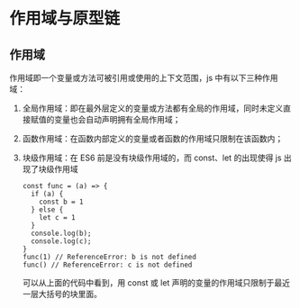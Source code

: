 # 作用域与原型链

## 作用域

作用域即一个变量或方法可被引用或使用的上下文范围，js 中有以下三种作用域：

1. 全局作用域：即在最外层定义的变量或方法都有全局的作用域，同时未定义直接赋值的变量也会自动声明拥有全局作用域；
2. 函数作用域：在函数内部定义的变量或者函数的作用域只限制在该函数内；
3. 块级作用域：在 ES6 前是没有块级作用域的，而 const、let 的出现使得 js 出现了块级作用域

    ```[js]
    const func = (a) => {
      if (a) {
        const b = 1
      } else {
        let c = 1
      }
      console.log(b);
      console.log(c);
    }
    func(1) // ReferenceError: b is not defined
    func() // ReferenceError: c is not defined
    ```

    可以从上面的代码中看到，用 const 或 let 声明的变量的作用域只限制于最近一层大括号的块里面。
